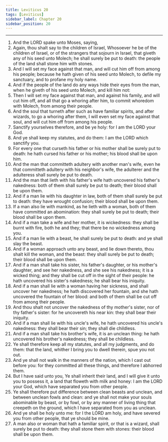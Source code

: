```yaml
---
title: Leviticus 20
tags: [Leviticus]
sidebar_label: Chapter 20
sidebar_position: 20
---
```


---
1. And the LORD spake unto Moses, saying,
2. Again, thou shalt say to the children of Israel, Whosoever he be of the children of Israel, or of the strangers that sojourn in Israel, that giveth any of his seed unto Molech; he shall surely be put to death: the people of the land shall stone him with stones.
3. And I will set my face against that man, and will cut him off from among his people; because he hath given of his seed unto Molech, to defile my sanctuary, and to profane my holy name.
4. And if the people of the land do any ways hide their eyes from the man, when he giveth of his seed unto Molech, and kill him not:
5. Then I will set my face against that man, and against his family, and will cut him off, and all that go a whoring after him, to commit whoredom with Molech, from among their people.
6. And the soul that turneth after such as have familiar spirits, and after wizards, to go a whoring after them, I will even set my face against that soul, and will cut him off from among his people.
7. Sanctify yourselves therefore, and be ye holy: for I am the LORD your God.
8. And ye shall keep my statutes, and do them: I am the LORD which sanctify you.
9. For every one that curseth his father or his mother shall be surely put to death: he hath cursed his father or his mother; his blood shall be upon him.
10. And the man that committeth adultery with another man's wife, even he that committeth adultery with his neighbor's wife, the adulterer and the adulteress shall surely be put to death.
11. And the man that lieth with his father's wife hath uncovered his father's nakedness: both of them shall surely be put to death; their blood shall be upon them.
12. And if a man lie with his daughter in law, both of them shall surely be put to death: they have wrought confusion; their blood shall be upon them.
13. If a man also lie with mankind, as he lieth with a woman, both of them have committed an abomination: they shall surely be put to death; their blood shall be upon them.
14. And if a man take a wife and her mother, it is wickedness: they shall be burnt with fire, both he and they; that there be no wickedness among you.
15. And if a man lie with a beast, he shall surely be put to death: and ye shall slay the beast.
16. And if a woman approach unto any beast, and lie down thereto, thou shalt kill the woman, and the beast: they shall surely be put to death; their blood shall be upon them.
17. And if a man shall take his sister, his father's daughter, or his mother's daughter, and see her nakedness, and she see his nakedness; it is a wicked thing; and they shall be cut off in the sight of their people: he hath uncovered his sister's nakedness; he shall bear his iniquity.
18. And if a man shall lie with a woman having her sickness, and shall uncover her nakedness; he hath discovered her fountain, and she hath uncovered the fountain of her blood: and both of them shall be cut off from among their people.
19. And thou shalt not uncover the nakedness of thy mother's sister, nor of thy father's sister: for he uncovereth his near kin: they shall bear their iniquity.
20. And if a man shall lie with his uncle's wife, he hath uncovered his uncle's nakedness: they shall bear their sin; they shall die childless.
21. And if a man shall take his brother's wife, it is an unclean thing: he hath uncovered his brother's nakedness; they shall be childless.
22. Ye shall therefore keep all my statutes, and all my judgments, and do them: that the land, whither I bring you to dwell therein, spue you not out.
23. And ye shall not walk in the manners of the nation, which I cast out before you: for they committed all these things, and therefore I abhorred them.
24. But I have said unto you, Ye shall inherit their land, and I will give it unto you to possess it, a land that floweth with milk and honey: I am the LORD your God, which have separated you from other people.
25. Ye shall therefore put difference between clean beasts and unclean, and between unclean fowls and clean: and ye shall not make your souls abominable by beast, or by fowl, or by any manner of living thing that creepeth on the ground, which I have separated from you as unclean.
26. And ye shall be holy unto me: for I the LORD am holy, and have severed you from other people, that ye should be mine.
27. A man also or woman that hath a familiar spirit, or that is a wizard, shall surely be put to death: they shall stone them with stones: their blood shall be upon them.